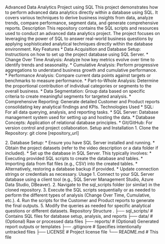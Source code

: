 Advanced Data Analytics Project using SQL This project demonstrates how
to perform advanced data analytics directly within a database using SQL.
It covers various techniques to derive business insights from data,
analyze trends, compare performance, segment data, and generate
comprehensive reports. Description This repository contains the SQL
scripts and resources used to conduct an advanced data analytics
project. The project focuses on leveraging the power of SQL to answer
real-world business questions by applying sophisticated analytical
techniques directly within the database environment. Key Features \*
Data Acquisition and Database Setup: Instructions on how to set up the
project database using SQL Server. \* Change Over Time Analysis: Analyze
how key metrics evolve over time to identify trends and seasonality. \*
Cumulative Analysis: Perform progressive aggregations to understand
business growth and cumulative performance. \* Performance Analysis:
Compare current data points against targets or benchmarks to measure
performance. \* Part-to-Whole Analysis: Determine the proportional
contribution of individual categories or segments to the overall
business. \* Data Segmentation: Group data based on specific criteria to
create meaningful segments for targeted analysis. \* Comprehensive
Reporting: Generate detailed Customer and Product reports consolidating
key analytical findings and KPIs. Technologies Used \* SQL: For all data
querying, analysis, and reporting tasks. \* SQL Server: Database
management system used for setting up and hosting the data. \* Database
Concepts: Application of relational database principles. \* Git/GitHub:
For version control and project collaboration. Setup and Installation 1.
Clone the Repository: git clone \[repository_url\]

2\. Database Setup: \* Ensure you have SQL Server installed and running.
\* Obtain the project datasets (refer to the video description or a data
folder if included). \* Set up the database in SQL Server. This
typically involves: \* Executing provided SQL scripts to create the
database and tables. \* Importing data from flat files (e.g., CSV) into
the created tables. \* Alternatively, restoring a database backup if
provided. \* Update connection strings or credentials as necessary.
Usage  1. Connect to your SQL Server database using a client tool (e.g.,
SQL Server Management Studio, Azure Data Studio, DBeaver). 2. Navigate
to the sql_scripts folder (or similar) in the cloned repository. 3.
Execute the SQL scripts sequentially or as needed to perform the
different types of analysis (Change Over Time, Cumulative, etc.). 4. Run
the scripts for the Customer and Product reports to generate the final
outputs. 5. Modify the queries as needed for specific analytical
questions or different datasets. Repository Structure . ├── sql_scripts/
\# Contains SQL files for database setup, analysis, and reports ├──
data/ \# (Optional) Raw or processed data files ├── reports/ \#
(Optional) Generated report outputs or templates ├── .gitignore \#
Specifies intentionally untracked files ├── LICENSE \# Project license
file └── README.md \# This file
